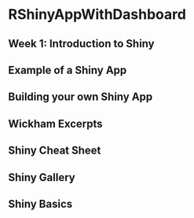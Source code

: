 # RShinyAppWithDashboard

<h2> Week 1: Introduction to Shiny<h2/>

## Example of a Shiny App
## Building your own Shiny App
## Wickham Excerpts
## Shiny Cheat Sheet
## Shiny Gallery
## Shiny Basics
